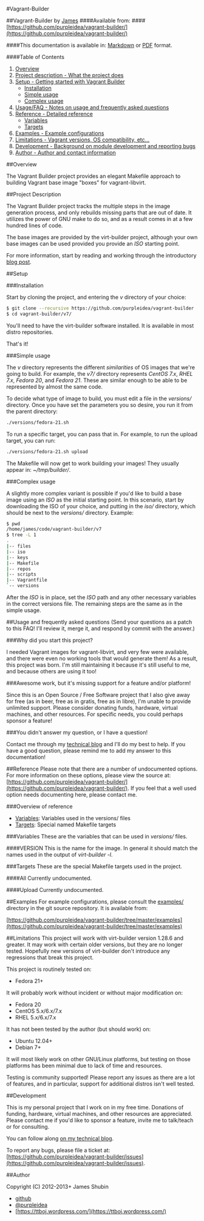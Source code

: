 #Vagrant-Builder

<!--
Makefile for building Vagrant base image "boxes" for vagrant-libvirt
Copyright (C) 2010-2013+ James Shubin
Written by James Shubin <james@shubin.ca>

This program is free software: you can redistribute it and/or modify
it under the terms of the GNU Affero General Public License as published by
the Free Software Foundation, either version 3 of the License, or
(at your option) any later version.

This program is distributed in the hope that it will be useful,
but WITHOUT ANY WARRANTY; without even the implied warranty of
MERCHANTABILITY or FITNESS FOR A PARTICULAR PURPOSE.  See the
GNU Affero General Public License for more details.

You should have received a copy of the GNU Affero General Public License
along with this program.  If not, see <http://www.gnu.org/licenses/>.
-->

##Vagrant-Builder by [James](https://ttboj.wordpress.com/)
####Available from:
####[https://github.com/purpleidea/vagrant-builder/](https://github.com/purpleidea/vagrant-builder/)

####This documentation is available in: [Markdown](https://github.com/purpleidea/vagrant-builder/blob/master/DOCUMENTATION.md) or [PDF](https://pdfdoc-purpleidea.rhcloud.com/pdf/https://github.com/purpleidea/vagrant-builder/blob/master/DOCUMENTATION.md) format.

####Table of Contents

1. [Overview](#overview)
2. [Project description - What the project does](#project-description)
3. [Setup - Getting started with Vagrant Builder](#setup)
	* [Installation](#installation)
	* [Simple usage](#simple-usage)
	* [Complex usage](#complex-usage)
4. [Usage/FAQ - Notes on usage and frequently asked questions](#usage-and-frequently-asked-questions)
5. [Reference - Detailed reference](#reference)
	* [Variables](#variables)
	* [Targets](#targets)
6. [Examples - Example configurations](#examples)
7. [Limitations -  Vagrant versions, OS compatibility, etc...](#limitations)
8. [Development - Background on module development and reporting bugs](#development)
9. [Author - Author and contact information](#author)

##Overview

The Vagrant Builder project provides an elegant Makefile approach to building
Vagrant base image "boxes" for vagrant-libvirt.

##Project Description

The Vagrant Builder project tracks the multiple steps in the image generation
process, and only rebuilds missing parts that are out of date. It utilizes the
power of GNU make to do so, and as a result comes in at a few hundred lines of
code.

The base images are provided by the virt-builder project, although your own
base images can be used provided you provide an _ISO_ starting point.

For more information, start by reading and working through the introductory
[blog post](https://ttboj.wordpress.com/2014/01/20/building-base-images-for-vagrant-with-a-makefile).

##Setup

###Installation

Start by cloning the project, and entering the _v_ directory of your choice:

```bash
$ git clone --recursive https://github.com/purpleidea/vagrant-builder
$ cd vagrant-builder/v7/
```

You'll need to have the virt-builder software installed. It is available in
most distro repositories.

That's it!

###Simple usage

The _v_ directory represents the different _similarities_ of OS images that
we're going to build. For example, the _v7/_ directory represents _CentOS 7.x_,
_RHEL 7.x_, _Fedora 20_, and _Fedora 21_. These are similar enough to be able
to be represented by almost the same code.

To decide what type of image to build, you must edit a file in the _versions/_
directory. Once you have set the parameters you so desire, you run it from the
parent directory:

```bash
./versions/fedora-21.sh
```

To run a specific target, you can pass that in. For example, to run the upload
target, you can run:

```bash
./versions/fedora-21.sh upload
```

The Makefile will now get to work building your images! They usually appear in:
_~/tmp/builder/_.

###Complex usage

A slightly more complex variant is possible if you'd like to build a base image
using an _ISO_ as the initial starting point. In this scenario, start by
downloading the ISO of your choice, and putting in the _iso/_ directory, which
should be next to the _versions/_ directory. Example:

```bash
$ pwd
/home/james/code/vagrant-builder/v7
$ tree -L 1
.
|-- files
|-- iso
|-- keys
|-- Makefile
|-- repos
|-- scripts
|-- Vagrantfile
`-- versions
```

After the _ISO_ is in place, set the _ISO_ path and any other necessary
variables in the correct versions file. The remaining steps are the same as in
the simple usage.

##Usage and frequently asked questions
(Send your questions as a patch to this FAQ! I'll review it, merge it, and
respond by commit with the answer.)

###Why did you start this project?

I needed Vagrant images for vagrant-libvirt, and very few were available, and
there were even no working tools that would generate them! As a result, this
project was born. I'm still maintaining it because it's still useful to me, and
because others are using it too!

###Awesome work, but it's missing support for a feature and/or platform!

Since this is an Open Source / Free Software project that I also give away for
free (as in beer, free as in gratis, free as in libre), I'm unable to provide
unlimited support. Please consider donating funds, hardware, virtual machines,
and other resources. For specific needs, you could perhaps sponsor a feature!

###You didn't answer my question, or I have a question!

Contact me through my [technical blog](https://ttboj.wordpress.com/contact/)
and I'll do my best to help. If you have a good question, please remind me to
add my answer to this documentation!

##Reference
Please note that there are a number of undocumented options. For more
information on these options, please view the source at:
[https://github.com/purpleidea/vagrant-builder/](https://github.com/purpleidea/vagrant-builder/).
If you feel that a well used option needs documenting here, please contact me.

###Overview of reference
* [Variables](#variables): Variables used in the versions/ files
* [Targets](#targets): Special named Makefile targets

###Variables
These are the variables that can be used in _versions/_ files.

####VERSION
This is the name for the image. In general it should match the names used in
the output of _virt-builder -l_.

###Targets
These are the special Makefile targets used in the project.

####All
Currently undocumented.

####Upload
Currently undocumented.

##Examples
For example configurations, please consult the [examples/](https://github.com/purpleidea/vagrant-builder/tree/master/examples) directory in the git
source repository. It is available from:

[https://github.com/purpleidea/vagrant-builder/tree/master/examples](https://github.com/purpleidea/vagrant-builder/tree/master/examples)

##Limitations
This project will work with virt-builder version 1.28.6 and greater. It may
work with certain older versions, but they are no longer tested. Hopefully new
versions of virt-builder don't introduce any regressions that break this
project.

This project is routinely tested on:

* Fedora 21+

It will probably work without incident or without major modification on:

* Fedora 20
* CentOS 5.x/6.x/7.x
* RHEL 5.x/6.x/7.x

It has not been tested by the author (but should work) on:

* Ubuntu 12.04+
* Debian 7+

It will most likely work on other GNU/Linux platforms, but testing on those
platforms has been minimal due to lack of time and resources.

Testing is community supported! Please report any issues as there are a lot of
features, and in particular, support for additional distros isn't well tested.

##Development

This is my personal project that I work on in my free time.
Donations of funding, hardware, virtual machines, and other resources are
appreciated. Please contact me if you'd like to sponsor a feature, invite me to
talk/teach or for consulting.

You can follow along [on my technical blog](https://ttboj.wordpress.com/).

To report any bugs, please file a ticket at: [https://github.com/purpleidea/vagrant-builder/issues](https://github.com/purpleidea/vagrant-builder/issues).

##Author

Copyright (C) 2012-2013+ James Shubin

* [github](https://github.com/purpleidea/)
* [&#64;purpleidea](https://twitter.com/#!/purpleidea)
* [https://ttboj.wordpress.com/](https://ttboj.wordpress.com/)

